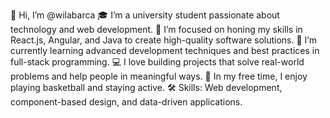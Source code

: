 👋 Hi, I’m @wilabarca
🎓 I’m a university student passionate about technology and web development.
🌟 I’m focused on honing my skills in React.js, Angular, and Java to create high-quality software solutions.
🌱 I’m currently learning advanced development techniques and best practices in full-stack programming.
💻 I love building projects that solve real-world problems and help people in meaningful ways.
🏀 In my free time, I enjoy playing basketball and staying active.
🛠️ Skills: Web development, component-based design, and data-driven applications.

<!---
wilabarca/wilabarca is a ✨ special ✨ repository because its `README.md` (this file) appears on your GitHub profile.
You can click the Preview link to take a look at your changes.
--->
